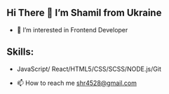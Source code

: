 ## Hi There 👋  I’m Shamil from Ukraine

- 👀 I’m interested in Frontend Developer
## Skills:
* JavaScript/ React/HTML5/CSS/SCSS/NODE.js/Git

- 📫 How to reach me shr4528@gmail.com


